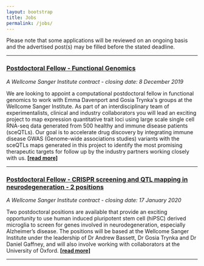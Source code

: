 ```yaml
---
layout: bootstrap
title: Jobs
permalink: /jobs/
---
```

Please note that some applications will be reviewed on an ongoing basis and the advertised post(s) may be filled before the stated deadline. 

***

### [Postdoctoral Fellow - Functional Genomics](https://jobs.sanger.ac.uk/vacancy/postdoctoral-fellow-functional-genomics-400441.html)
*A Wellcome Sanger Institute contract - closing date: 8 December 2019*

We are looking to appoint a computational postdoctoral fellow in functional genomics to work with Emma Davenport and Gosia Trynka's groups at the Wellcome Sanger Institute. As part of an interdisciplinary team of experimentalists, clinical and industry collaborators you will lead an exciting project to map expression quantitative trait loci using large scale single cell RNA-seq data generated from 500 healthy and immune disease patients (sceQTLs).  Our goal is to accelerate drug discovery by integrating immune disease GWAS (Genome-wide associations studies) variants with the sceQTLs maps generated in this project to identify the most promising therapeutic targets for follow up by the industry partners working closely with us. __[[read more]](https://jobs.sanger.ac.uk/vacancy/postdoctoral-fellow-functional-genomics-400441.html)__

***

### [Postdoctoral Fellow - CRISPR screening and QTL mapping in neurodegeneration - 2 positions](https://jobs.sanger.ac.uk/vacancy/postdoctoral-fellow-crispr-screening-and-qtl-mapping-in-neurodegeneration-405888.html)
*A Wellcome Sanger Institute contract - closing date: 17 January 2020*

Two postdoctoral positions are available that provide an exciting opportunity to use human induced pluripotent stem cell (hiPSC) derived microglia to screen for genes involved in neurodegeneration, especially Alzheimer’s disease. The positions will be based at the Wellcome Sanger Institute under the leadership of Dr Andrew Bassett, Dr Gosia Trynka and Dr Daniel Gaffney, and will also involve working with collaborators at the University of Oxford.  __[[read more]](https://jobs.sanger.ac.uk/vacancy/postdoctoral-fellow-crispr-screening-and-qtl-mapping-in-neurodegeneration-405888.html)__

***
